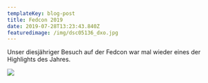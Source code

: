 ```yaml
---
templateKey: blog-post
title: Fedcon 2019
date: 2019-07-28T13:23:43.840Z
featuredimage: /img/dsc05136_dxo.jpg
---
```

Unser diesjähriger Besuch auf der Fedcon war mal wieder eines der Highlights des Jahres.

![](/img/dsc05191_dxo.jpg)

